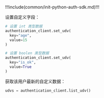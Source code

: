 !!!include(common/init-python-auth-sdk.md)!!!

设置自定义字段：

```python
# 设置 int 类型数据
authentication_client.set_udv(
  key="age",
  value=15
)

# 设置 boolen 类型数据
authentication_client.set_udv(
  key="is_ok",
  value=True
)
```

获取该用户最新的自定义数据：

```python
udvs = authentication_client.list_udv()
```